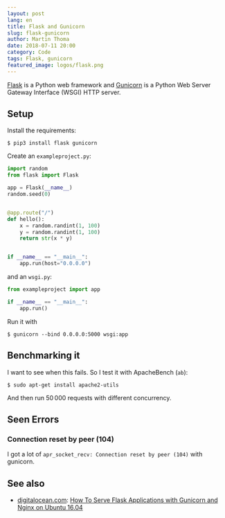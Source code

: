 ```yaml
---
layout: post
lang: en
title: Flask and Gunicorn
slug: flask-gunicorn
author: Martin Thoma
date: 2018-07-11 20:00
category: Code
tags: Flask, gunicorn
featured_image: logos/flask.png
---
```

[Flask](https://en.wikipedia.org/wiki/Flask_(web_framework)) is a Python
web framework and [Gunicorn](https://en.wikipedia.org/wiki/Gunicorn)
is a Python Web Server Gateway Interface (WSGI) HTTP server.


## Setup

Install the requirements:

```shell
$ pip3 install flask gunicorn
```

Create an `exampleproject.py`:

```python
import random
from flask import Flask

app = Flask(__name__)
random.seed(0)


@app.route("/")
def hello():
    x = random.randint(1, 100)
    y = random.randint(1, 100)
    return str(x * y)


if __name__ == "__main__":
    app.run(host="0.0.0.0")
```

and an `wsgi.py`:

```python
from exampleproject import app

if __name__ == "__main__":
    app.run()
```

Run it with

```shell
$ gunicorn --bind 0.0.0.0:5000 wsgi:app
```


## Benchmarking it

I want to see when this fails. So I test it with ApacheBench (`ab`):

```shell
$ sudo apt-get install apache2-utils
```

And then run 50&thinsp;000 requests with different concurrency.


## Seen Errors

### Connection reset by peer (104)

I got a lot of `apr_socket_recv: Connection reset by peer (104)` with
gunicorn.


## See also

* [digitalocean.com](https://m.do.co/c/b5dd0c5d61b9): [How To Serve Flask Applications with Gunicorn and Nginx on Ubuntu 16.04](https://www.digitalocean.com/community/tutorials/how-to-serve-flask-applications-with-gunicorn-and-nginx-on-ubuntu-16-04)


<!--
https://engineering.gosquared.com/optimising-nginx-node-js-and-networking-for-heavy-workloads
https://blog.kgriffs.com/2012/12/12/gevent-vs-tornado-benchmarks.html
http://flask.pocoo.org/docs/1.0/deploying/wsgi-standalone/
https://www.digitalocean.com/community/tutorials/how-to-serve-flask-applications-with-gunicorn-and-nginx-on-ubuntu-16-04
https://medium.com/ymedialabs-innovation/deploy-flask-app-with-nginx-using-gunicorn-and-supervisor-d7a93aa07c18
-->
